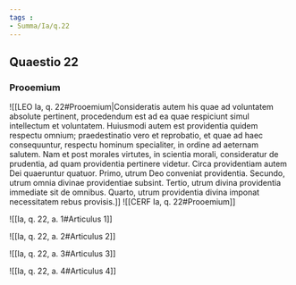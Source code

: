 ```yaml
---
tags : 
- Summa/Ia/q.22
---
```


## Quaestio 22

### Prooemium

![[LEO Ia, q. 22#Prooemium|Consideratis autem his quae ad voluntatem absolute pertinent, procedendum est ad ea quae respiciunt simul intellectum et voluntatem. Huiusmodi autem est providentia quidem respectu omnium; praedestinatio vero et reprobatio, et quae ad haec consequuntur, respectu hominum specialiter, in ordine ad aeternam salutem. Nam et post morales virtutes, in scientia morali, consideratur de prudentia, ad quam providentia pertinere videtur. Circa providentiam autem Dei quaeruntur quatuor. Primo, utrum Deo conveniat providentia. Secundo, utrum omnia divinae providentiae subsint. Tertio, utrum divina providentia immediate sit de omnibus. Quarto, utrum providentia divina imponat necessitatem rebus provisis.]]
![[CERF Ia, q. 22#Prooemium]]

![[Ia, q. 22, a. 1#Articulus 1]]

![[Ia, q. 22, a. 2#Articulus 2]]

![[Ia, q. 22, a. 3#Articulus 3]]

![[Ia, q. 22, a. 4#Articulus 4]]

